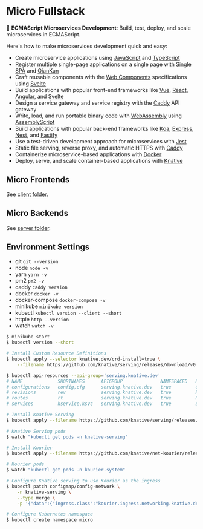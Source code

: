 # Micro Fullstack

:maple_leaf: **ECMAScript Microservices Development**: Build, test, deploy, and scale microservices in ECMAScript.

Here's how to make microservices development quick and easy:

- Create microservice applications using [JavaScript][javascript] and [TypeScript][typescript]
- Register multiple single-page applications on a single page with [Single SPA][single spa] and [QianKun][qiankun]
- Craft reusable components with the [Web Components][web components] specifications using [Svelte][svelte]
- Build applications with popular front-end frameworks like [Vue][vue], [React][react], [Angular][angular], and [Svelte][svelte]
- Design a service gateway and service registry with the [Caddy][caddy] API gateway
- Write, load, and run portable binary code with [WebAssembly][webassembly] using [AssemblyScript][assemblyscript]
- Build applications with popular back-end frameworks like [Koa][koa], [Express][express], [Nest][nest], and [Fastify][fastify]
- Use a test-driven development approach for microservices with [Jest][jest]
- Static file serving, reverse proxy, and automatic HTTPS with [Caddy][caddy]
- Containerize microservice-based applications with [Docker][docker]
- Deploy, serve, and scale container-based applications with [Knative][knative]

[javascript]: https://developer.mozilla.org/en-US/docs/Web/JavaScript
[typescript]: https://www.typescriptlang.org/
[single spa]: https://single-spa.js.org/
[qiankun]: https://qiankun.umijs.org/
[web components]: https://www.webcomponents.org/
[svelte]: https://svelte.dev/
[vue]: https://vuejs.org/
[react]: https://reactjs.org/
[angular]: https://angular.io/
[caddy]: https://caddyserver.com/
[webassembly]: https://webassembly.org/
[assemblyscript]: https://www.assemblyscript.org/
[koa]: https://koajs.com/
[express]: https://expressjs.com/
[nest]: https://nestjs.com/
[fastify]: https://www.fastify.io/
[jest]: https://jestjs.io/
[docker]: https://www.docker.com/
[knative]: https://knative.dev/

## Micro Frontends

See [client folder](./client).

## Micro Backends

See [server folder](./server).

## Environment Settings

- git `git --version`
- node `node -v`
- yarn `yarn -v`
- pm2 `pm2 -v`
- caddy `caddy version`
- docker `docker -v`
- docker-compose `docker-compose -v`
- minikube `minikube version`
- kubectl `kubectl version --client --short`
- httpie `http --version`
- watch `watch -v`

```sh
$ minikube start
$ kubectl version --short
```

```sh
# Install Custom Resource Definitions
$ kubectl apply --selector knative.dev/crd-install=true \
    --filename https://github.com/knative/serving/releases/download/v0.16.0/serving-crds.yaml

$ kubectl api-resources --api-group='serving.knative.dev'
# NAME             SHORTNAMES      APIGROUP              NAMESPACED   KIND
# configurations   config,cfg      serving.knative.dev   true         Configuration
# revisions        rev             serving.knative.dev   true         Revision
# routes           rt              serving.knative.dev   true         Route
# services         kservice,ksvc   serving.knative.dev   true         Service
```

```sh
# Install Knative Serving
$ kubectl apply --filename https://github.com/knative/serving/releases/download/v0.16.0/serving-core.yaml

# Knative Serving pods
$ watch "kubectl get pods -n knative-serving"
```

```sh
# Install Kourier
$ kubectl apply --filename https://github.com/knative/net-kourier/releases/download/v0.16.0/kourier.yaml

# Kourier pods
$ watch "kubectl get pods -n kourier-system"
```

```sh
# Configure Knative serving to use Kourier as the ingress
$ kubectl patch configmap/config-network \
    -n knative-serving \
    --type merge \
    -p '{"data":{"ingress.class":"kourier.ingress.networking.knative.dev"}}'
```

```sh
# Configure Kubernetes namespace
$ kubectl create namespace micro
```
